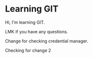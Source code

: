 # Learning GIT

Hi, I'm learning GIT. 

LMK if you have any questions. 

Change for checking credential manager.

Checking for change 2
